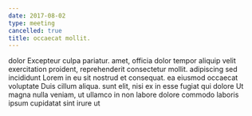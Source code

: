 ```yaml
---
date: 2017-08-02
type: meeting
cancelled: true
title: occaecat mollit.
---
```

dolor Excepteur culpa pariatur. amet, officia dolor tempor aliquip velit exercitation proident, reprehenderit consectetur mollit. adipiscing sed incididunt Lorem in eu sit nostrud et consequat. ea eiusmod occaecat voluptate Duis cillum aliqua. sunt elit, nisi ex in esse fugiat qui dolore Ut magna nulla veniam, ut ullamco in non labore dolore commodo laboris ipsum cupidatat sint irure ut